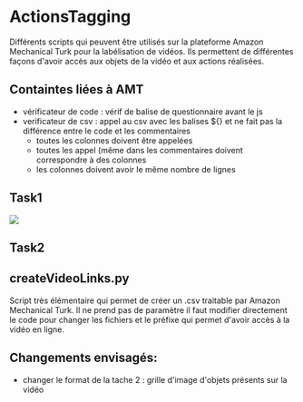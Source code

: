 # ActionsTagging
Différents scripts qui peuvent être utilisés sur la plateforme Amazon Mechanical Turk pour la labélisation de vidéos. Ils permettent de différentes façons d'avoir accès aux objets de la vidéo et aux actions réalisées.


## Containtes liées à AMT
- vérificateur de code :  vérif de balise de questionnaire avant le js
- verificateur de csv : appel au csv avec les balises ${} et ne fait pas la différence entre le code et les commentaires
  - toutes les colonnes doivent être appelées 
  - toutes les appel (même dans les commentaires doivent correspondre à des colonnes
  - les colonnes doivent avoir le même nombre de lignes
## Task1
![](https://i.imgur.com/s5tg5e0.png)


## Task2

## createVideoLinks.py
Script très élémentaire qui permet de créer un .csv traitable par Amazon Mechanical Turk. Il ne prend pas de paramètre il faut modifier directement le code pour changer les fichiers et le préfixe qui permet d'avoir accès à la vidéo en ligne.

## Changements envisagés:
- changer le format de la tache 2 : grille d'image d'objets présents sur la vidéo
